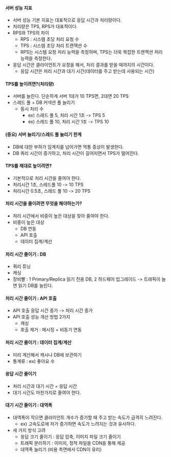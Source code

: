 #### 서버 성능 지표

- 서버 성능 기본 지표는 대표적으로 응답 시간과 처리량이다.
- 처리량은 TPS, RPS가 대표적이다.
- RPS와 TPS의 차이
    - RPS : 시스템 초당 처리 요청 수
    - TPS : 시스템 초당 처리 트랜잭션 수
    - RPS는 시스템 요청 처리 능력을 측정하며, TPS는 더욱 복잡한 트랜잭션 처리 능력을 측정한다.
- 응답 시간은 클라이언트가 요청을 해서, 처리 결과를 받을 때까지의 시간이다.
    - 응답 시간은 처리 시간과 대기 시간(데이터를 주고 받는데 사용되는 시간)

#### TPS를 높이려면?(처리량)

- 서버를 늘린다. 단순하게 서버 1대가 10 TPS면, 2대면 20 TPS
- 스레드 풀 + DB 커넥션 풀 늘리기
    - 동시 처리 수
        - ex) 스레드 풀 5, 처리 시간 1초 -> TPS 5
        - ex) 스레드 풀 10, 처리 시간 1초 -> TPS 10

#### (중요) 서버 늘리기/스레드 풀 늘리기 한계

- DB에 대한 부하가 임계치를 넘어가면 먹통 증상이 발생한다.
- DB 쿼리 시간이 증가하고, 처리 시간이 길어지면서 TPS가 떨어진다.

#### TPS를 제대로 높이려면?

- 기본적으로 처리 시간을 줄여야 한다.
- 처리시간 1초, 스레드풀 10 -> 10 TPS
- 처리시간 0.5초, 스레드 풀 10 -> 20 TPS

#### 처리 시간을 줄이려면 무엇을 해야하는가?

- 처리 시간에서 비중이 높은 대상을 찾아 줄여야 한다.
- 비중이 높은 대상
    - DB 연동
    - API 호출
    - 데이터 집계/계산

#### 처리 시간 줄이기 : DB

- 쿼리 튜닝
- 캐싱
- 장비빨 : 1 Primary/Replica 읽기 전용 DB, 2 하드웨어 업그레이드 -> 트래픽이 늘면 읽기 DB를 늘린다.

#### 처리 시간 줄이기 : API 호출

- API 호출 응답 시간 증가 -> 처리 시간 증가
- API 호출 성능 개선 방법 2가지
    - 캐싱
    - 호출 제거 : 메시징 + 비동기 연동

#### 처리 시간 줄이기 : 데이터 집계/계산

- 미리 계산해서 캐시나 DB에 보관하기
- 통계류 : ex) 좋아요 수

#### 응답 시간 줄이기

- 처리 시간과 대기 시간 = 응답 시간
- 대기 시간도 마찬가지로 줄여야 한다.

#### 대기 시간 줄이기 : 대역폭

- 대역폭이 작으면 클라이언트 개수가 증가할 때 주고 받는 속도가 급격히 느려진다.
    - ex) 고속도로에 차가 증가하면 속도가 느려지는 것과 유사하다.
- 세 가지 방식 고려
    - 응답 크기 줄이기 : 응답 압축, 이미지 파일 크기 줄이기
    - 트래픽 분리하기 : 이미지, 정적 파일을 CDN을 통해 제공
    - 대역폭 늘리기 (비용 측면에서 CDN이 유리)

